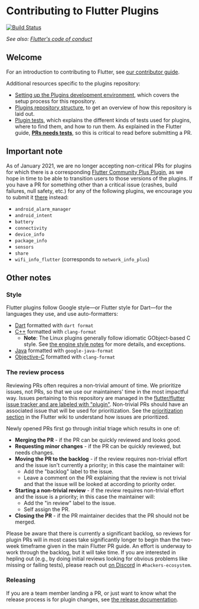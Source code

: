 # Contributing to Flutter Plugins

[![Build Status](https://api.cirrus-ci.com/github/flutter/plugins.svg)](https://cirrus-ci.com/github/flutter/plugins/master)

_See also: [Flutter's code of conduct](https://github.com/flutter/flutter/blob/master/CODE_OF_CONDUCT.md)_

## Welcome

For an introduction to contributing to Flutter, see [our contributor
guide](https://github.com/flutter/flutter/blob/master/CONTRIBUTING.md).

Additional resources specific to the plugins repository:
- [Setting up the Plugins development
  environment](https://github.com/flutter/flutter/wiki/Setting-up-the-Plugins-development-environment),
  which covers the setup process for this repository.
- [Plugins repository structure](https://github.com/flutter/flutter/wiki/Plugins-and-Packages-repository-structure),
  to get an overview of how this repository is laid out.
- [Plugin tests](https://github.com/flutter/flutter/wiki/Plugin-Tests), which explains
  the different kinds of tests used for plugins, where to find them, and how to run them.
  As explained in the Flutter guide,
  [**PRs needs tests**](https://github.com/flutter/flutter/wiki/Tree-hygiene#tests), so
  this is critical to read before submitting a PR.

## Important note

As of January 2021, we are no longer accepting non-critical PRs for plugins
for which there is a corresponding [Flutter Community Plus
Plugin](https://plus.fluttercommunity.dev/), as we hope in time to be able
to transition users to those versions of the plugins. If you have a PR for
something other than a critical issue (crashes, build failures, null safety, etc.)
for any of the following plugins, we encourage you to submit it
[there](https://github.com/fluttercommunity/plus_plugins/pulls) instead:
- `android_alarm_manager`
- `android_intent`
- `battery`
- `connectivity`
- `device_info`
- `package_info`
- `sensors`
- `share`
- `wifi_info_flutter` (corresponds to `network_info_plus`)

## Other notes

### Style

Flutter plugins follow Google style—or Flutter style for Dart—for the languages they
use, and use auto-formatters:
- [Dart](https://github.com/flutter/flutter/wiki/Style-guide-for-Flutter-repo) formatted
  with `dart format`
- [C++](https://google.github.io/styleguide/cppguide.html) formatted with `clang-format`
  - **Note**: The Linux plugins generally follow idiomatic GObject-based C
    style. See [the engine style
    notes](https://github.com/flutter/engine/blob/master/CONTRIBUTING.md#style)
    for more details, and exceptions.
- [Java](https://google.github.io/styleguide/javaguide.html) formatted with
  `google-java-format`
- [Objective-C](https://google.github.io/styleguide/objcguide.html) formatted with
  `clang-format`
  
### The review process

Reviewing PRs often requires a non-trivial amount of time. We prioritize issues, not PRs, so that we use our maintainers' time in the most impactful way. Issues pertaining to this repository are managed in the [flutter/flutter issue tracker and are labeled with "plugin"](https://github.com/flutter/flutter/issues?q=is%3Aopen+is%3Aissue+label%3Aplugin+sort%3Areactions-%2B1-desc). Non-trivial PRs should have an associated issue that will be used for prioritization. See the [prioritization section](https://github.com/flutter/flutter/wiki/Issue-hygiene#prioritization) in the Flutter wiki to understand how issues are prioritized.

Newly opened PRs first go through initial triage which results in one of:
  * **Merging the PR** - if the PR can be quickly reviewed and looks good.
  * **Requesting minor changes** - if the PR can be quickly reviewed, but needs changes.
  * **Moving the PR to the backlog** - if the review requires non-trivial effort and the issue isn't currently a priority; in this case the maintainer will:
    * Add the "backlog" label to the issue.
    * Leave a comment on the PR explaining that the review is not trivial and that the issue will be looked at according to priority order.
  * **Starting a non-trivial review** - if the review requires non-trivial effort and the issue is a priority; in this case the maintainer will:
    * Add the "in review" label to the issue.
    * Self assign the PR.
  * **Closing the PR** - if the PR maintainer decides that the PR should not be merged.

Please be aware that there is currently a significant backlog, so reviews for plugin PRs will
in most cases take significantly longer to begin than the two-week timeframe given in the
main Flutter PR guide. An effort is underway to work through the backlog, but it will
take time. If you are interested in hepling out (e.g., by doing initial reviews looking
for obvious problems like missing or failing tests), please reach out
[on Discord](https://github.com/flutter/flutter/wiki/Chat) in `#hackers-ecosystem`.

### Releasing

If you are a team member landing a PR, or just want to know what the release
process is for plugin changes, see [the release
documentation](https://github.com/flutter/flutter/wiki/Releasing-a-Plugin-or-Package).
